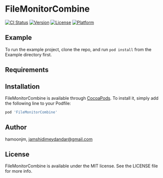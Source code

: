 # FileMonitorCombine

[![CI Status](https://img.shields.io/travis/hamoonjm/FileMonitorCombine.svg?style=flat)](https://travis-ci.org/hamoonjm/FileMonitorCombine)
[![Version](https://img.shields.io/cocoapods/v/FileMonitorCombine.svg?style=flat)](https://cocoapods.org/pods/FileMonitorCombine)
[![License](https://img.shields.io/cocoapods/l/FileMonitorCombine.svg?style=flat)](https://cocoapods.org/pods/FileMonitorCombine)
[![Platform](https://img.shields.io/cocoapods/p/FileMonitorCombine.svg?style=flat)](https://cocoapods.org/pods/FileMonitorCombine)

## Example

To run the example project, clone the repo, and run `pod install` from the Example directory first.

## Requirements

## Installation

FileMonitorCombine is available through [CocoaPods](https://cocoapods.org). To install
it, simply add the following line to your Podfile:

```ruby
pod 'FileMonitorCombine'
```

## Author

hamoonjm, jamshidimeydandar@gmail.com

## License

FileMonitorCombine is available under the MIT license. See the LICENSE file for more info.
